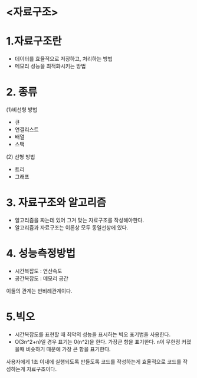# <자료구조>

# 1.자료구조란 
- 데이터를 효율적으로 저장하고, 처리하는 방법
- 메모리 성능을 최적화시키는 방법

# 2. 종류

(1)비선형 방법    
- 큐              
- 연결리스트       
- 배열
- 스택

(2) 선형 방법
- 트리
- 그래프

# 3. 자료구조와 알고리즘
 - 알고리즘을 짜는데 있어 그거 맞는 자료구조를 작성해야한다.
 - 알고리즘과 자료구조는 이론상 모두 동일선상에 있다.
 
 # 4. 성능측정방법
 - 시간복잡도 : 연산속도
 - 공간복잡도 : 메모리 공간
 
 이둘의 관계는 반비례관계이다.
 
 # 5.빅오
 - 시간복잡도를 표현할 때 최악의 성능을 표시하는 빅오 표기법을 사용한다.
 - O(3n^2+n)일 경우 표기는 0(n^2)을 한다. 가장큰 항을 표기한다. n이 무한정 커졌을때 
 비슷하기 때문에 가장 큰 항을 표기한다.
 
 사용자에게 1초 이내에 실행되도록 만들도록 코드를 작성하는게 효율적으로 코드를 작성하는게 자료구조이다.
